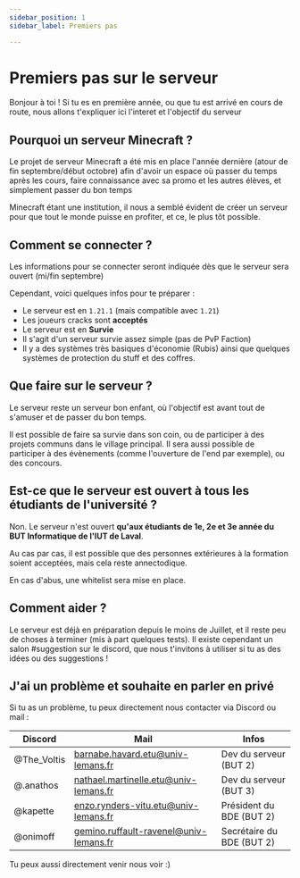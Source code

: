 ```yaml
---
sidebar_position: 1
sidebar_label: Premiers pas

---
```


# Premiers pas sur le serveur

Bonjour à toi !
Si tu es en première année, ou que tu est arrivé en cours de route, nous allons t'expliquer ici l'interet et l'objectif
du serveur

## Pourquoi un serveur Minecraft ?

Le projet de serveur Minecraft a été mis en place l'année dernière (atour de fin septembre/début octobre) afin d'avoir
un espace où passer du temps après les cours,
faire connaissance avec sa promo et les autres élèves, et simplement passer du bon temps

Minecraft étant une institution, il nous a semblé évident de créer un serveur pour que tout le monde puisse en profiter,
et ce, le plus tôt possible.

## Comment se connecter ?

Les informations pour se connecter seront indiquée dès que le serveur sera ouvert (mi/fin septembre)

Cependant, voici quelques infos pour te préparer :

- Le serveur est en `1.21.1` (mais compatible avec `1.21`)
- Les joueurs cracks sont **acceptés**
- Le serveur est en **Survie**
- Il s'agit d'un serveur survie assez simple (pas de PvP Faction)
- Il y a des systèmes très basiques d'économie (Rubis) ainsi que quelques systèmes de protection du stuff et des
  coffres.

## Que faire sur le serveur ?

Le serveur reste un serveur bon enfant, où l'objectif est avant tout de s'amuser et de passer du bon temps.

Il est possible de faire sa survie dans son coin, ou de participer à des projets communs dans le village principal.
Il sera aussi possible de participer à des évènements (comme l'ouverture de l'end par exemple), ou des concours.

## Est-ce que le serveur est ouvert à tous les étudiants de l'université ?
Non. Le serveur n'est ouvert **qu'aux étudiants de 1e, 2e et 3e année du BUT Informatique de l'IUT de Laval**.

Au cas par cas, il est possible que des personnes extérieures à la formation soient acceptées, mais cela reste annectodique.

En cas d'abus, une whitelist sera mise en place.

## Comment aider ?

Le serveur est déjà en préparation depuis le moins de Juillet, et il reste peu de choses à terminer (mis à part quelques
tests).
Il existe cependant un salon #suggestion sur le discord, que nous t'invitons à utiliser si tu as des idées ou des
suggestions !

## J'ai un problème et souhaite en parler en privé

Si tu as un problème, tu peux directement nous contacter via Discord ou mail :

| Discord     | Mail                                   | Infos                     |
|-------------|----------------------------------------|---------------------------|
| @The_Voltis | barnabe.havard.etu@univ-lemans.fr      | Dev du serveur (BUT 2)    |
| @.anathos   | nathael.martinelle.etu@univ-lemans.fr  | Dev du serveur (BUT 3)    |
| @kapette    | enzo.rynders-vitu.etu@univ-lemans.fr   | Président du BDE (BUT 2)  |
| @onimoff    | gemino.ruffault-ravenel@univ-lemans.fr | Secrétaire du BDE (BUT 2) |


Tu peux aussi directement venir nous voir :)